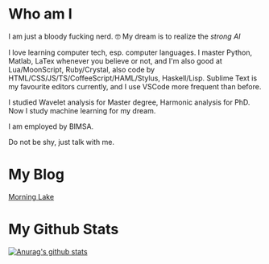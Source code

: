 # Who am I
I am just a bloody fucking nerd. 🤓
My dream is to realize the *strong AI*

I love learning computer tech, esp. computer languages.
I master Python, Matlab, LaTex whenever you believe or not, and I'm also good at Lua/MoonScript, Ruby/Crystal, also code by HTML/CSS/JS/TS/CoffeeScript/HAML/Stylus, Haskell/Lisp.
Sublime Text is my favourite editors currently, and I use VSCode more frequent than before.

I studied Wavelet analysis for Master degree, Harmonic analysis for PhD. Now I study machine learning for my dream.

I am employed by BIMSA.

Do not be shy, just talk with me.

# My Blog
[Morning Lake](http://williamzjc.gitee.io/morninglake/)

# My Github Stats
[![Anurag's github stats](https://github-readme-stats.vercel.app/api?username=freakwill&count_private=true)](https://github.com/anuraghazra/github-readme-stats)
